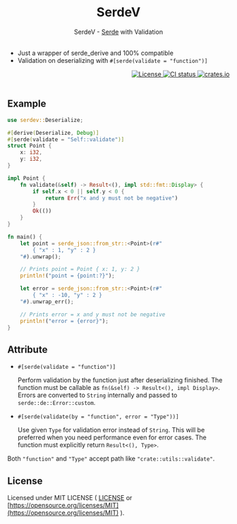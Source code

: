 <div align="center">
    <h1>SerdeV</h1>
    SerdeV - <a href="https://github.com/serde-rs/serde" target="_blank">Serde</a> with Validation
</div>

<br>

- Just a wrapper of serde_derive and 100% compatible
- Validation on deserializing with `#[serde(validate = "function")]`

<div align="right">
    <a href="https://github.com/ohkami-rs/serdev/blob/main/LICENSE" target="_blank">
        <img alt="License" src="https://img.shields.io/crates/l/ohkami.svg" />
    </a>
    <a href="https://github.com/ohkami-rs/serdev/actions" target="_blank">
        <img alt="CI status" src="https://github.com/ohkami-rs/serdev/actions/workflows/CI.yml/badge.svg"/>
    </a>
    <a href="https://crates.io/crates/serdev" target="_blank">
        <img alt="crates.io" src="https://img.shields.io/crates/v/serdev" />
    </a>
</div>

<br>

## Example

```rust
use serdev::Deserialize;

#[derive(Deserialize, Debug)]
#[serde(validate = "Self::validate")]
struct Point {
    x: i32,
    y: i32,
}

impl Point {
    fn validate(&self) -> Result<(), impl std::fmt::Display> {
        if self.x < 0 || self.y < 0 {
            return Err("x and y must not be negative")
        }
        Ok(())
    }
}

fn main() {
    let point = serde_json::from_str::<Point>(r#"
        { "x" : 1, "y" : 2 }
    "#).unwrap();

    // Prints point = Point { x: 1, y: 2 }
    println!("point = {point:?}");

    let error = serde_json::from_str::<Point>(r#"
        { "x" : -10, "y" : 2 }
    "#).unwrap_err();

    // Prints error = x and y must not be negative
    println!("error = {error}");
}
```

## Attribute

- `#[serde(validate = "function")]`

  Perform validation by the function just after deserializing finished. The function must be callable as `fn(&self) -> Result<(), impl Display>`. Errors are converted to `String` internally and passed to `serde::de::Error::custom`.

- `#[serde(validate(by = "function", error = "Type"))]`

  Use given `Type` for validation error instead of `String`. This will be preferred when you need performance even for error cases. The function must explicitly return `Result<(), Type>`.

Both `"function"` and `"Type"` accept path like `"crate::utils::validate"`.

## License

Licensed under MIT LICENSE ( [LICENSE](https://github.com/ohkami-rs/serdev/blob/main/LICENSE) or [https://opensource.org/licenses/MIT](https://opensource.org/licenses/MIT) ).